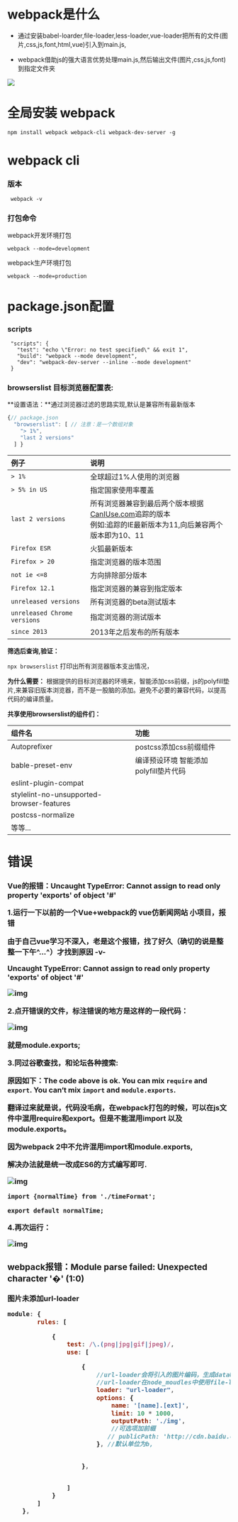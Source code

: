 # webpack是什么
* 通过安装babel-loarder,file-loader,less-loader,vue-loader把所有的文件(图片,css,js,font,html,vue)引入到main.js,

* webpack借助js的强大语言优势处理main.js,然后输出文件(图片,css,js,font)到指定文件夹




![](./img/1.png)


#  全局安装 webpack

    npm install webpack webpack-cli webpack-dev-server -g

# webpack cli

### 版本

     webpack -v


### 打包命令

webpack开发环境打包

```
webpack --mode=development
```

webpack生产环境打包

```
webpack --mode=production
```

# package.json配置

### scripts

 ```
  "scripts": {
    "test": "echo \"Error: no test specified\" && exit 1",
    "build": "webpack --mode development",
    "dev": "webpack-dev-server --inline --mode development"
  }
 ```

### browserslist 目标浏览器配置表:

**设置语法：**通过浏览器过滤的思路实现,默认是兼容所有最新版本

```javascript
{// package.json
  "browserslist": [ // 注意：是一个数组对象
    "> 1%",
    "last 2 versions"
  ] }
```

| 例子                         | 说明                                                         |
| :--------------------------- | :----------------------------------------------------------- |
| `> 1%`                       | 全球超过1%人使用的浏览器                                     |
| `> 5% in US`                 | 指定国家使用率覆盖                                           |
| `last 2 versions`            | 所有浏览器兼容到最后两个版本根据[CanIUse.com](https://www.jianshu.com/p/CanIUse.com)追踪的版本<br />例如:追踪的IE最新版本为11,向后兼容两个版本即为10、11 |
| `Firefox ESR`                | 火狐最新版本                                                 |
| `Firefox > 20`               | 指定浏览器的版本范围                                         |
| `not ie <=8`                 | 方向排除部分版本                                             |
| `Firefox 12.1`               | 指定浏览器的兼容到指定版本                                   |
| `unreleased versions`        | 所有浏览器的beta测试版本                                     |
| `unreleased Chrome versions` | 指定浏览器的测试版本                                         |
| `since 2013`                 | 2013年之后发布的所有版本                                     |

**筛选后查询,验证：**

`npx browserslist` 打印出所有浏览器版本支出情况，

**为什么需要：**
根据提供的目标浏览器的环境来，智能添加css前缀，js的polyfill垫片,来兼容旧版本浏览器，而不是一股脑的添加。避免不必要的兼容代码，以提高代码的编译质量。

**共享使用browserslist的组件们：**

| 组件名                                    | 功能                                  |
| :---------------------------------------- | :------------------------------------ |
| Autoprefixer                              | postcss添加css前缀组件                |
| bable-preset-env                          | 编译预设环境 智能添加polyfill垫片代码 |
| eslint-plugin-compat                      |                                       |
| stylelint-no-unsupported-browser-features |                                       |
| postcss-normalize                         |                                       |
| 等等...                                   |                                       |

# 错误

### Vue的报错：Uncaught TypeError: Cannot assign to read only property 'exports' of object '#<Object>'

 

1.运行一下以前的一个Vue+webpack的 vue仿新闻网站  小项目，报错

由于自己vue学习不深入，老是这个报错，找了好久（确切的说是整整一下午^...^）才找到原因 -v-

Uncaught TypeError: Cannot assign to read only property 'exports' of object '#<Object>'

 ![img](img/1066030-20170616174606087-113298184.png)

 

 

2.点开错误的文件，标注错误的地方是这样的一段代码：

![img](img/1066030-20170616174516181-861399277.png)



就是module.exports;

 

 

3.同过谷歌查找，和论坛各种搜索:

原因如下：The code above is ok. You can mix `require` and `export`. You can‘t mix `import` and `module.exports`.

翻译过来就是说，代码没毛病，在webpack打包的时候，可以在js文件中混用require和export。但是不能混用import 以及module.exports。

因为webpack 2中不允许混用import和module.exports,

解决办法就是统一改成ES6的方式编写即可.

![img](img/1066030-20170616180013415-916027450.png)

 

```
import {normalTime} from './timeFormat';

export default normalTime;
```

 

4.再次运行：

![img](img/1066030-20170616174842587-1984691448.png)

### webpack报错：Module parse failed: Unexpected character '�' (1:0)

图片未添加url-loader

```js
module: {
        rules: [

            {
                test: /\.(png|jpg|gif|jpeg)/,
                use: [

                    {
                        //url-loader会将引入的图片编码，生成dataURl
                        //url-loader在node_moudles中使用file-loader
                        loader: "url-loader",
                        options: {
                            name: '[name].[ext]',
                            limit: 10 * 1000,
                            outputPath: './img',
                            //可选项加前缀
                           // publicPath: 'http://cdn.baidu.com',
                        }, //默认单位为b,


                    },


                ]
            }
        ]
    },
```

